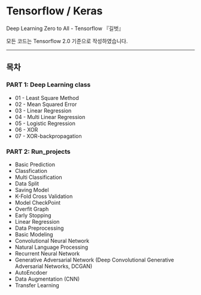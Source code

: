# Tensorflow / Keras

Deep Learning Zero to All - Tensorflow 『길벗』

모든 코드는 Tensorflow 2.0 기준으로 작성하였습니다. 

---

## 목차

### PART 1: Deep Learning class 

* 01 - Least Square Method
* 02 - Mean Squared Error
* 03 - Linear Regression
* 04 - Multi Linear Regression
* 05 - Logistic Regression
* 06 - XOR
* 07 - XOR-backpropagation

### PART 2: Run_projects

* Basic Prediction
* Classfication
* Multi Classification
* Data Split
* Saving Model
* K-Fold Cross Validation
* Model CheckPoint
* Overfit Graph
* Early Stopping
* Linear Regression
* Data Preprocessing
* Basic Modeling
* Convolutional Neural Network
* Natural Language Processing
* Recurrent Neural Network
* Generative Adversarial Network (Deep Convolutional Generative Adversarial Networks, DCGAN)
* AutoEncdoer
* Data Augmentation (CNN)
* Transfer Learning
